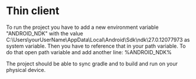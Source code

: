 # Thin client
To run the project you have to add a new environment variable "ANDROID_NDK" with the value C:\Users\yourUserName\AppData\Local\Android\Sdk\ndk\27.0.12077973 as system variable. Then you have to reference that in your path variable. To do that open path variable and add another line: %ANDROID_NDK%

The project should be able to sync gradle and to build and run on your physical device.

